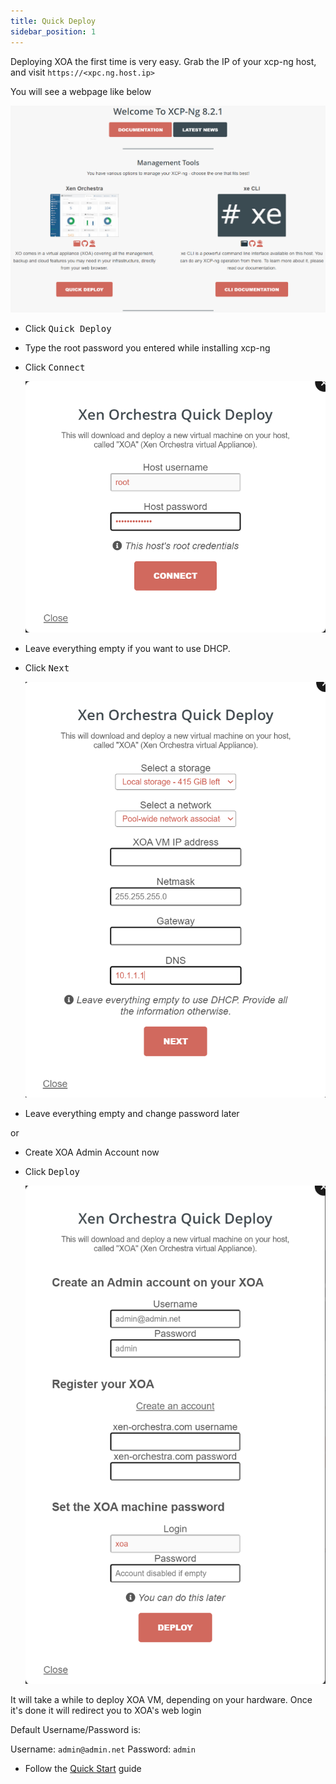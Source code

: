 ```yaml
---
title: Quick Deploy
sidebar_position: 1
---
```


Deploying XOA the first time is very easy.
Grab the IP of your xcp-ng host, and visit `https://<xpc.ng.host.ip>`

You will see a webpage like below

![xoa-deploy](img/xoa-deploy.png)

- Click <kbd>Quick Deploy</kbd>
- Type the root password you entered while installing xcp-ng
- Click <kbd>Connect</kbd>

  ![xoa-deploy-connect](img/xoa-deploy-connect.png)

- Leave everything empty if you want to use DHCP.
- Click <kbd>Next</kbd>

  ![xoa-deploy-net](img/xoa-deploy-net.png)

- Leave everything empty and change password later

or

- Create XOA Admin Account now
- Click <kbd>Deploy</kbd>

  ![xoa-deploy-account](img/xoa-deploy-account.png)

It will take a while to deploy XOA VM, depending on your hardware.
Once it's done it will redirect you to XOA's web login

Default Username/Password is:

Username: `admin@admin.net`
Password: `admin`

- Follow the [Quick Start](../use-xoa) guide
